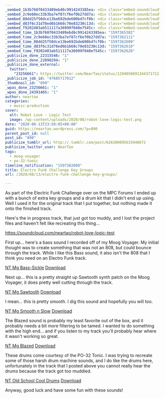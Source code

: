 ```yaml
---
_oembed_1b3b768f0433489ebd6c9914243385ea: <div class="embed-soundcloud"><iframe title="Robot Love by NearTao" width="500" height="400" scrolling="no" frameborder="no" src="https://w.soundcloud.com/player/?visual=true&url=https%3A%2F%2Fapi.soundcloud.com%2Ftracks%2F875280571&show_artwork=true&maxwidth=500&maxheight=750&dnt=1"></iframe></div>
_oembed_2c9e68ec33b3ba7ef87cf6ef0b27dd7a: <div class="embed-soundcloud"><iframe title="Robot Love - Logic Test by NearTao" width="750" height="400" scrolling="no" frameborder="no" src="https://w.soundcloud.com/player/?visual=true&url=https%3A%2F%2Fapi.soundcloud.com%2Ftracks%2F875298160&show_artwork=true&maxwidth=750&maxheight=1000&dnt=1"></iframe></div>
_oembed_08dd25f50dce13be692bde600bd7cf0b: <div class="embed-soundcloud"><iframe title="Robot Love - Logic Test by NearTao" width="420" height="400" scrolling="no" frameborder="no" src="https://w.soundcloud.com/player/?visual=true&url=https%3A%2F%2Fapi.soundcloud.com%2Ftracks%2F875298160&show_artwork=true&maxwidth=420&maxheight=630&dnt=1"></iframe></div>
_oembed_d83f6c31d78ed6b1668c70e83230c13d: <div class="embed-soundcloud"><iframe title="Robot Love - Logic Test by NearTao" width="580" height="400" scrolling="no" frameborder="no" src="https://w.soundcloud.com/player/?visual=true&url=https%3A%2F%2Fapi.soundcloud.com%2Ftracks%2F875298160&show_artwork=true&maxwidth=580&maxheight=870&dnt=1"></iframe></div>
_oembed_f9202403ab511117a36999f040e7545c: <div class="embed-soundcloud"><iframe title="Robot Love - Logic Test by NearTao" width="500" height="400" scrolling="no" frameborder="no" src="https://w.soundcloud.com/player/?visual=true&url=https%3A%2F%2Fapi.soundcloud.com%2Ftracks%2F875298160&show_artwork=true&maxwidth=500&maxheight=750&dnt=1"></iframe></div>
_oembed_time_1b3b768f0433489ebd6c9914243385ea: "1597365382"
_oembed_time_2c9e68ec33b3ba7ef87cf6ef0b27dd7a: "1597362111"
_oembed_time_08dd25f50dce13be692bde600bd7cf0b: "1597362609"
_oembed_time_d83f6c31d78ed6b1668c70e83230c13d: "1597362610"
_oembed_time_f9202403ab511117a36999f040e7545c: "1597362620"
_publicize_done_22315546: "1"
_publicize_done_22890294: "1"
_publicize_done_external:
  twitter:
    "23256661": https://twitter.com/NearTao/status/1294058691344371712
_publicize_job_id: "47685717012"
_thumbnail_id: "899"
_wpas_done_23256661: "1"
_wpas_done_24391465: "1"
author: neartao
categories:
  - music-production
cover:
  alt: Robot Love - Logic Test
  image: /wp-content/uploads/2020/08/robot-love-logic-test.png
date: "2020-08-13T23:50:05+00:00"
guid: https://neartao.wordpress.com/?p=890
parent_post_id: null
post_id: "890"
publicize_tumblr_url: http://.tumblr.com/post/626380095633948672
publicize_twitter_user: NearTao
tags:
  - moog-voyager
  - po-32-tonic
timeline_notification: "1597362608"
title: Electro Funk Challenge Key Groups
url: /2020/08/13/electro-funk-challenge-key-groups/

---
```

As part of the Electric Funk Challenge over on the MPC Forums I ended up with a bunch of extra key groups and a drum kit that I didn't end up using. Well I used it for the original track that I put together, but nothing made it onto the finished track.

Here's the in progress track, that just got too muddy, and I lost the project files and haven't felt like recreating this thing...

https://soundcloud.com/neartao/robot-love-logic-test

First up... here's a bass sound I recorded off of my Moog Voyager. My initial thought was to create something that was not an 808, but could bounce through the track. While I like this Bass sound, it also isn't the 808 that I think you need on an Electro Funk track.

[NT Mg Bass-Sickle](/wp-content/uploads/2020/08/nt-mg-bass-sickle.zip) [Download](/wp-content/uploads/2020/08/nt-mg-bass-sickle.zip)

Next up... this is a pretty straight up Sawtooth synth patch on the Moog Voyager, it does pretty well cutting through the track.

[NT Mg Sawtooth](/wp-content/uploads/2020/08/nt-mg-sawtooth.zip) [Download](/wp-content/uploads/2020/08/nt-mg-sawtooth.zip)

I mean... this is pretty smooth. I dig this sound and hopefully you will too.

[NT Mg Smooth n Slow](/wp-content/uploads/2020/08/nt-mg-smooth-n-slow.zip) [Download](/wp-content/uploads/2020/08/nt-mg-smooth-n-slow.zip)

The Blazed sound is probably my least favorite out of the box, and it probably needs a bit more filtering to be tamed. I wanted to do something with the high end... and if you listen to my track you'll probably hear where it wasn't working so great.

[NT Mg Blazed](/wp-content/uploads/2020/08/nt-mg-blazed.zip) [Download](/wp-content/uploads/2020/08/nt-mg-blazed.zip)

These drums come courtesy of the PO-32 Tonic. I was trying to recreate some of those harsh drum machine sounds, and I do like the drums here, unfortunately in the track that I posted above you cannot really hear the drums because the track got too muddied.

[NT Old School Cool Drums](/wp-content/uploads/2020/08/nt-old-school-cool-drums.zip) [Download](/wp-content/uploads/2020/08/nt-old-school-cool-drums.zip)

Anyway, good luck and have some fun with these sounds!
